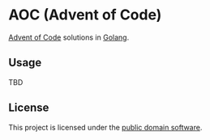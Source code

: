# AOC (Advent of Code)

[Advent of Code](https://adventofcode.com) solutions in [Golang](https://go.dev/).

## Usage

TBD

## License

This project is licensed under the [public domain software](UNLICENSE).
